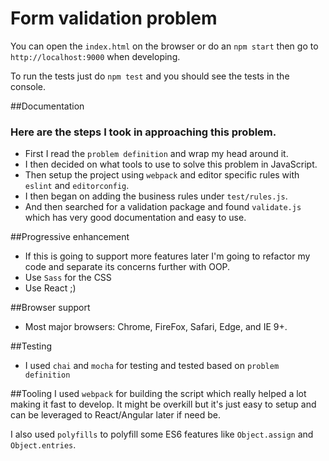 # Form validation problem
You can open the `index.html` on the browser or do an `npm start` then go to `http://localhost:9000` when developing.

To run the tests just do `npm test` and you should see the tests in the console.

##Documentation

### Here are the steps I took in approaching this problem.
- First I read the `problem definition` and wrap my head around it.
- I then decided on what tools to use to solve this problem in JavaScript.
- Then setup the project using `webpack` and editor specific rules with `eslint` and `editorconfig`.
- I then began on adding the business rules under `test/rules.js`.
- And then searched for a validation package and found `validate.js` which has very good documentation and easy to use.  

##Progressive enhancement
- If this is going to support more features later I'm going to refactor my code and separate its concerns further with OOP.
- Use `Sass` for the CSS
- Use React ;)

##Browser support
- Most major browsers: Chrome, FireFox, Safari, Edge, and IE 9+.

##Testing
- I used `chai` and `mocha` for testing and tested based on `problem definition`

##Tooling
I used `webpack` for building the script which really helped a lot making it fast to develop. It might be overkill but it's just easy to setup and can be leveraged to React/Angular later if need be.

I also used `polyfills` to polyfill some ES6 features like `Object.assign` and `Object.entries`.
